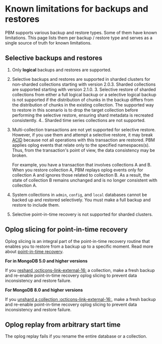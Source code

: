 # Known limitations for backups and restores

PBM supports various backup and restore types. Some of them have known limitations. This page lists them per backup / restore type and serves as a single source of truth for known limitations.

## Selective backups and restores

1. Only **logical** backups and restores are supported.
2. Selective backups and restores are supported in sharded clusters for non-sharded collections starting with version 2.0.3. Sharded collections are supported starting with version 2.1.0. 3. Selective restore of sharded collections from either a full logical backup or a selective logical backup is not supported if the distribution of chunks in the backup differs from the distribution of chunks in the existing collection. The supported way to restore in this scenario is to drop the target collection before performing the selective restore, ensuring shard metadata is recreated consistently.
4.. Sharded time series collections are not supported.
5. Multi-collection transactions are not yet supported for selective restore. However, if you use them and attempt a selective restore, it may break [ACID](../reference/glossary.md#acid) because not all operations with this transaction are restored. PBM applies oplog events that relate only to the specified namespaces(s). Thus, from the transaction's point of view, the data consistency may be broken.

    For example, you have a transaction that involves collections A and B. When you restore collection A, PBM replays oplog events only for collection A and ignores those related to collection B. As a result, the state of collection B remains unchanged and is no longer consistent with collection A. 
    
6. System collections in ``admin``, ``config``, and ``local`` databases cannot be backed up and restored selectively. You must make a full backup and restore to include them.
7. Selective point-in-time recovery is not supported for sharded clusters.

## Oplog slicing for point-in-time recovery

Oplog slicing is an integral part of the point-in-time recovery routine that enables you to restore from a backup up to a specific moment. Read more about [point-in-time recovery](point-in-time-recovery.md).

**For in MongoDB 5.0 and higher versions**

If you [reshard :octicons-link-external-16:](https://www.mongodb.com/docs/manual/core/sharding-reshard-a-collection/) a collection, make a fresh backup and re-enable point-in-time recovery oplog slicing to prevent data inconsistency and restore failure.

**For MongoDB 8.0 and higher versions**

If you [unshard a collection :octicons-link-external-16:](https://www.mongodb.com/docs/v8.0/reference/command/unshardCollection/), make a fresh backup and re-enable point-in-time recovery oplog slicing to prevent data inconsistency and restore failure.

## Oplog replay from arbitrary start time

The oplog replay fails if you rename the entire database or a collection.
